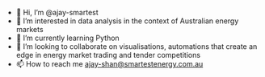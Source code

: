 - 👋 Hi, I’m @ajay-smartest
- 👀 I’m interested in data analysis in the context of Australian energy markets
- 🌱 I’m currently learning Python
- 💞️ I’m looking to collaborate on visualisations, automations that create an edge in energy market trading and tender competitions
- 📫 How to reach me ajay-shan@smartestenergy.com.au

